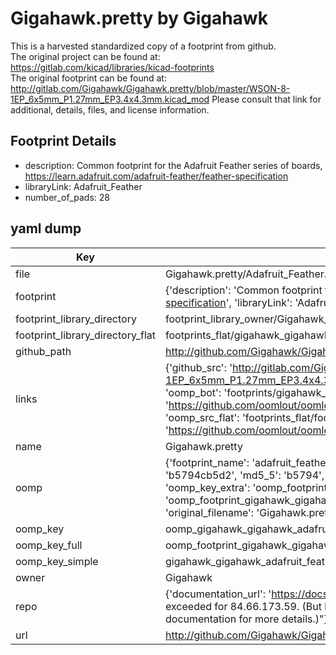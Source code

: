 # Gigahawk.pretty by Gigahawk  
This is a harvested standardized copy of a footprint from github.  
The original project can be found at:  
https://gitlab.com/kicad/libraries/kicad-footprints  
The original footprint can be found at:
http://gitlab.com/Gigahawk/Gigahawk.pretty/blob/master/WSON-8-1EP_6x5mm_P1.27mm_EP3.4x4.3mm.kicad_mod
Please consult that link for additional, details, files, and license information.  
## Footprint Details
* description: Common footprint for the Adafruit Feather series of boards, https://learn.adafruit.com/adafruit-feather/feather-specification  
* libraryLink: Adafruit_Feather  
* number_of_pads: 28  
## yaml dump  
| Key | Value |  
| --- | --- |  
| file | Gigahawk.pretty/Adafruit_Feather.kicad_mod |  
| footprint | {'description': 'Common footprint for the Adafruit Feather series of boards, https://learn.adafruit.com/adafruit-feather/feather-specification', 'libraryLink': 'Adafruit_Feather', 'number_of_pads': 28} |  
| footprint_library_directory | footprint_library_owner/Gigahawk_Gigahawk.pretty |  
| footprint_library_directory_flat | footprints_flat/gigahawk_gigahawk_adafruit_feather/working |  
| github_path | http://github.com/Gigahawk/Gigahawk.pretty/blob/master/Adafruit_Feather.kicad_mod |  
| links | {'github_src': 'http://gitlab.com/Gigahawk/Gigahawk.pretty/blob/master/WSON-8-1EP_6x5mm_P1.27mm_EP3.4x4.3mm.kicad_mod', 'github_src_repo': 'https://gitlab.com/kicad/libraries/kicad-footprints', 'oomp_bot': 'footprints/gigahawk_gigahawk_adafruit_feather/working', 'oomp_bot_github': 'https://github.com/oomlout/oomlout_oomp_footprint_bot/tree/main/footprints/gigahawk_gigahawk_adafruit_feather/working', 'oomp_src_flat': 'footprints_flat/footprints_flat/gigahawk_gigahawk_adafruit_feather/working', 'oomp_src_flat_github': 'https://github.com/oomlout/oomlout_oomp_footprint_src/tree/main/footprints_flat/gigahawk_gigahawk_adafruit_feather/working'} |  
| name | Gigahawk.pretty |  
| oomp | {'footprint_name': 'adafruit_feather', 'library_name': 'gigahawk', 'md5': 'b5794cb5d25a70af47eda7cedd1376b7', 'md5_10': 'b5794cb5d2', 'md5_5': 'b5794', 'md5_6': 'b5794c', 'oomp_key': 'oomp_gigahawk_gigahawk_adafruit_feather', 'oomp_key_extra': 'oomp_footprint_gigahawk_gigahawk_adafruit_feather', 'oomp_key_full': 'oomp_footprint_gigahawk_gigahawk_adafruit_feather_b5794c', 'oomp_key_simple': 'gigahawk_gigahawk_adafruit_feather', 'original_filename': 'Gigahawk.pretty/Adafruit_Feather.kicad_mod', 'owner_name': 'gigahawk'} |  
| oomp_key | oomp_gigahawk_gigahawk_adafruit_feather |  
| oomp_key_full | oomp_footprint_gigahawk_gigahawk_adafruit_feather |  
| oomp_key_simple | gigahawk_gigahawk_adafruit_feather |  
| owner | Gigahawk |  
| repo | {'documentation_url': 'https://docs.github.com/rest/overview/resources-in-the-rest-api#rate-limiting', 'message': "API rate limit exceeded for 84.66.173.59. (But here's the good news: Authenticated requests get a higher rate limit. Check out the documentation for more details.)"} |  
| url | http://github.com/Gigahawk/Gigahawk.pretty |  

